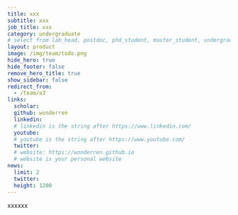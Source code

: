 ```yaml
---
title: xxx
subtitle: xxx
job_title: xxx
category: undergraduate 
# select from lab_head, postdoc, phd_student, master_student, undergraduate, staff, visitor, intern
layout: product
image: /img/team/todo.png
hide_hero: true
hide_footer: false
remove_hero_title: true
show_sidebar: false
redirect_from:
  - /team/a3
links:
  scholar: 
  github: wonderren
  linkedin: 
  # linkedin is the string after https://www.linkedin.com/
  youtube: 
  # youtube is the string after https://www.youtube.com/
  twitter: 
  # website: https://wonderren.github.io
  # website is your personal website
news:
  limit: 2
  twitter: 
  height: 1200
---
```


xxxxxx
